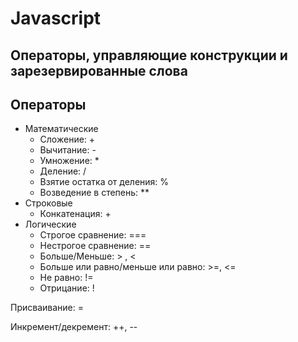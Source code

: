 # Javascript

## Операторы, управляющие конструкции и зарезервированные слова

## Операторы

  - Математические
    + Сложение: +
    + Вычитание: -
    + Умножение: *
    + Деление: /
    + Взятие остатка от деления: %
    + Возведение в степень: **
  - Строковые
    + Конкатенация: +
  - Логические
    + Строгое сравнение: ===
    + Нестрогое сравнение: ==
    + Больше/Меньше: > , <
    + Больше или равно/меньше или равно: >=, <=
    + Не равно: !=
    + Отрицание: !

Присваивание: =

Инкремент/декремент: ++, --

